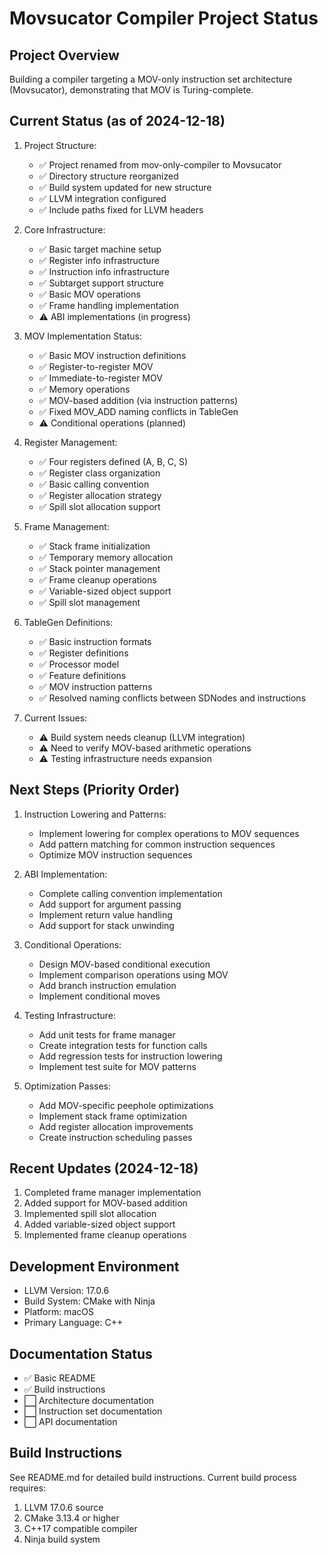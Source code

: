 # Movsucator Compiler Project Status

## Project Overview
Building a compiler targeting a MOV-only instruction set architecture (Movsucator), demonstrating that MOV is Turing-complete.

## Current Status (as of 2024-12-18)
1. Project Structure:
   - ✅ Project renamed from mov-only-compiler to Movsucator
   - ✅ Directory structure reorganized
   - ✅ Build system updated for new structure
   - ✅ LLVM integration configured
   - ✅ Include paths fixed for LLVM headers

2. Core Infrastructure:
   - ✅ Basic target machine setup
   - ✅ Register info infrastructure
   - ✅ Instruction info infrastructure
   - ✅ Subtarget support structure
   - ✅ Basic MOV operations
   - ✅ Frame handling implementation
   - ⚠️ ABI implementations (in progress)

3. MOV Implementation Status:
   - ✅ Basic MOV instruction definitions
   - ✅ Register-to-register MOV
   - ✅ Immediate-to-register MOV
   - ✅ Memory operations
   - ✅ MOV-based addition (via instruction patterns)
   - ✅ Fixed MOV_ADD naming conflicts in TableGen
   - ⚠️ Conditional operations (planned)

4. Register Management:
   - ✅ Four registers defined (A, B, C, S)
   - ✅ Register class organization
   - ✅ Basic calling convention
   - ✅ Register allocation strategy
   - ✅ Spill slot allocation support

5. Frame Management:
   - ✅ Stack frame initialization
   - ✅ Temporary memory allocation
   - ✅ Stack pointer management
   - ✅ Frame cleanup operations
   - ✅ Variable-sized object support
   - ✅ Spill slot management

6. TableGen Definitions:
   - ✅ Basic instruction formats
   - ✅ Register definitions
   - ✅ Processor model
   - ✅ Feature definitions
   - ✅ MOV instruction patterns
   - ✅ Resolved naming conflicts between SDNodes and instructions

7. Current Issues:
   - ⚠️ Build system needs cleanup (LLVM integration)
   - ⚠️ Need to verify MOV-based arithmetic operations
   - ⚠️ Testing infrastructure needs expansion

## Next Steps (Priority Order)
1. Instruction Lowering and Patterns:
   - Implement lowering for complex operations to MOV sequences
   - Add pattern matching for common instruction sequences
   - Optimize MOV instruction sequences

2. ABI Implementation:
   - Complete calling convention implementation
   - Add support for argument passing
   - Implement return value handling
   - Add support for stack unwinding

3. Conditional Operations:
   - Design MOV-based conditional execution
   - Implement comparison operations using MOV
   - Add branch instruction emulation
   - Implement conditional moves

4. Testing Infrastructure:
   - Add unit tests for frame manager
   - Create integration tests for function calls
   - Add regression tests for instruction lowering
   - Implement test suite for MOV patterns

5. Optimization Passes:
   - Add MOV-specific peephole optimizations
   - Implement stack frame optimization
   - Add register allocation improvements
   - Create instruction scheduling passes

## Recent Updates (2024-12-18)
1. Completed frame manager implementation
2. Added support for MOV-based addition
3. Implemented spill slot allocation
4. Added variable-sized object support
5. Implemented frame cleanup operations

## Development Environment
- LLVM Version: 17.0.6
- Build System: CMake with Ninja
- Platform: macOS
- Primary Language: C++

## Documentation Status
- ✅ Basic README
- ✅ Build instructions
- ⬜ Architecture documentation
- ⬜ Instruction set documentation
- ⬜ API documentation

## Build Instructions
See README.md for detailed build instructions. Current build process requires:
1. LLVM 17.0.6 source
2. CMake 3.13.4 or higher
3. C++17 compatible compiler
4. Ninja build system
